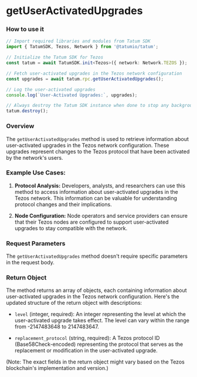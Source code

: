 # getUserActivatedUpgrades

### How to use it

```typescript
// Import required libraries and modules from Tatum SDK
import { TatumSDK, Tezos, Network } from '@tatumio/tatum';

// Initialize the Tatum SDK for Tezos
const tatum = await TatumSDK.init<Tezos>({ network: Network.TEZOS });

// Fetch user-activated upgrades in the Tezos network configuration
const upgrades = await tatum.rpc.getUserActivatedUpgrades();

// Log the user-activated upgrades
console.log(`User-Activated Upgrades:`, upgrades);

// Always destroy the Tatum SDK instance when done to stop any background processes
tatum.destroy();
```

### Overview

The `getUserActivatedUpgrades` method is used to retrieve information about user-activated upgrades in the Tezos network configuration. These upgrades represent changes to the Tezos protocol that have been activated by the network's users.

### Example Use Cases:

1. **Protocol Analysis:** Developers, analysts, and researchers can use this method to access information about user-activated upgrades in the Tezos network. This information can be valuable for understanding protocol changes and their implications.

2. **Node Configuration:** Node operators and service providers can ensure that their Tezos nodes are configured to support user-activated upgrades to stay compatible with the network.

### Request Parameters

The `getUserActivatedUpgrades` method doesn't require specific parameters in the request body.

### Return Object

The method returns an array of objects, each containing information about user-activated upgrades in the Tezos network configuration. Here's the updated structure of the return object with descriptions:

- `level` (integer, required): An integer representing the level at which the user-activated upgrade takes effect. The level can vary within the range from -2147483648 to 2147483647.

- `replacement_protocol` (string, required): A Tezos protocol ID (Base58Check-encoded) representing the protocol that serves as the replacement or modification in the user-activated upgrade.

(Note: The exact fields in the return object might vary based on the Tezos blockchain's implementation and version.)